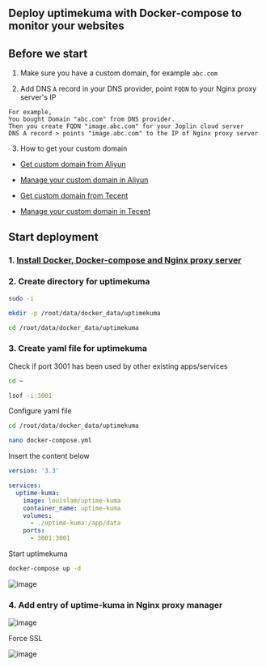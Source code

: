## Deploy uptimekuma with Docker-compose to monitor your websites

## Before we start

1. Make sure you have a custom domain, for example `abc.com`

2. Add DNS `A` record in your DNS provider, point `FQDN` to your Nginx proxy server's IP
```
For example,
You bought Domain "abc.com" from DNS provider.
Then you create FQDN "image.abc.com" for your Joplin cloud server
DNS A record > points "image.abc.com" to the IP of Nginx proxy server
```
3. How to get your custom domain
* [Get custom domain from Aliyun](https://wanwang.aliyun.com/domain/)

* [Manage your custom domain in Aliyun](https://account.aliyun.com/login/login.htm?oauth_callback=http%3A%2F%2Fdc.console.aliyun.com%2Fnext%2Findex%3Fspm%3D5176.2020520207.recommends.ddomain.606c4c12SpdlTJ#/domain/list/all-domain)

* [Get custom domain from Tecent](https://cloud.tencent.com/act/pro/domain_sales?fromSource=gwzcw.6927084.6927084.6927084&utm_medium=cpc&utm_id=gwzcw.6927084.6927084.6927084&bd_vid=11313871833741623980)

* [Manage your custom domain in Tecent](https://cloud.tencent.com/login?s_url=https%3A%2F%2Fconsole.cloud.tencent)


## Start deployment

### 1. [Install Docker, Docker-compose and Nginx proxy server](https://github.com/guguji666666/Docker)

### 2. Create directory for uptimekuma

```sh
sudo -i
```

```sh
mkdir -p /root/data/docker_data/uptimekuma
```

```sh
cd /root/data/docker_data/uptimekuma
```

### 3. Create yaml file for uptimekuma

Check if port 3001 has been used by other existing apps/services

```sh
cd ~
```

```sh
lsof -i:3001
```

Configure yaml file
```sh
cd /root/data/docker_data/uptimekuma
```

```sh
nano docker-compose.yml
```

Insert the content below
```yml
version: '3.3'

services:
  uptime-kuma:
    image: louislam/uptime-kuma
    container_name: uptime-kuma
    volumes:
      - ./uptime-kuma:/app/data
    ports:
      - 3001:3001
```


Start uptimekuma
```sh
docker-compose up -d
```

![image](https://user-images.githubusercontent.com/96930989/232203331-5bebc9c5-5051-4c6e-98de-b38a43b31eb0.png)


### 4. Add entry of uptime-kuma in Nginx proxy manager

![image](https://user-images.githubusercontent.com/96930989/232204150-bbe0258d-de31-492c-87ea-306ed46d9d1c.png)

Force SSL

![image](https://user-images.githubusercontent.com/96930989/232204236-ee3305c8-1321-4a30-9512-881378f72f3f.png)

